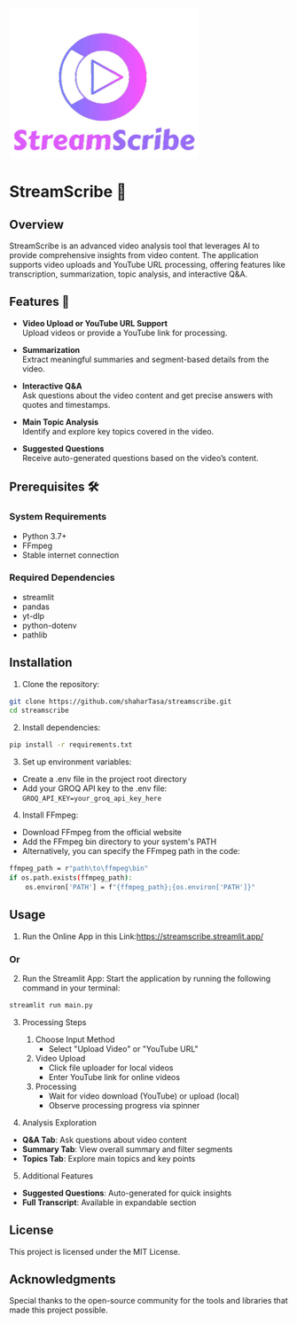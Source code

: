 ![StreamScribe Logo](StreamScribe2.png)

# StreamScribe 🎥

## Overview
StreamScribe is an advanced video analysis tool that leverages AI to provide comprehensive insights from video content. The application supports video uploads and YouTube URL processing, offering features like transcription, summarization, topic analysis, and interactive Q&A.

## Features 🌟
- **Video Upload or YouTube URL Support**  
  Upload videos or provide a YouTube link for processing.
  
- **Summarization**  
  Extract meaningful summaries and segment-based details from the video.

- **Interactive Q&A**  
  Ask questions about the video content and get precise answers with quotes and timestamps.

- **Main Topic Analysis**  
  Identify and explore key topics covered in the video.

- **Suggested Questions**  
  Receive auto-generated questions based on the video’s content.


## Prerequisites 🛠

### System Requirements
- Python 3.7+
- FFmpeg
- Stable internet connection

### Required Dependencies
- streamlit
- pandas
- yt-dlp
- python-dotenv
- pathlib

## Installation 

1. Clone the repository:
```bash
git clone https://github.com/shaharTasa/streamscribe.git
cd streamscribe
```
2. Install dependencies:
```bash
pip install -r requirements.txt
```
3. Set up environment variables:
- Create a .env file in the project root directory
- Add your GROQ API key to the .env file:
```GROQ_API_KEY=your_groq_api_key_here```

4. Install FFmpeg:
- Download FFmpeg from the official website
- Add the FFmpeg bin directory to your system's PATH
- Alternatively, you can specify the FFmpeg path in the code:
```bash
ffmpeg_path = r"path\to\ffmpeg\bin"
if os.path.exists(ffmpeg_path):
    os.environ['PATH'] = f"{ffmpeg_path};{os.environ['PATH']}"
```
## Usage 

1. Run the Online App in this Link:https://streamscribe.streamlit.app/

### Or
2. Run the Streamlit App: 
Start the application by running the following command in your terminal:
```bash
streamlit run main.py
```
3. Processing Steps
   1. Choose Input Method
      - Select "Upload Video" or "YouTube URL"
   2. Video Upload
      - Click file uploader for local videos
      - Enter YouTube link for online videos
   3. Processing
      - Wait for video download (YouTube) or upload (local)
      - Observe processing progress via spinner

    
4. Analysis Exploration
- **Q&A Tab**: Ask questions about video content
- **Summary Tab**: View overall summary and filter segments
- **Topics Tab**: Explore main topics and key points

5. Additional Features
- **Suggested Questions**: Auto-generated for quick insights
- **Full Transcript**: Available in expandable section

## License
This project is licensed under the MIT License.

## Acknowledgments
Special thanks to the open-source community for the tools and libraries that made this project possible.